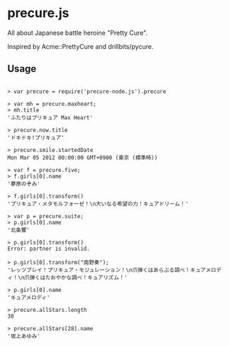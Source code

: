 precure.js
==========

All about Japanese battle heroine "Pretty Cure".

Inspired by Acme::PrettyCure and drillbits/pycure.

Usage
-----

~~~

> var precure = require('precure-node.js').precure

> var mh = precure.maxheart;
> mh.title
'ふたりはプリキュア Max Heart'

> precure.now.title
'ドキドキ!プリキュア'

> precure.smile.startedDate
Mon Mar 05 2012 00:00:00 GMT+0900 (東京 (標準時))

> var f = precure.five;
> f.girls[0].name
'夢原のぞみ'

> f.girls[0].transform()
'プリキュア・メタモルフォーゼ！\n大いなる希望の力！キュアドリーム！'

> var p = precure.suite;
> p.girls[0].name
'北条響'

> p.girls[0].transform()
Error: partner is invalid.

> p.girls[0].transform("南野奏");
'レッツプレイ！プリキュア・モジュレーション！\n爪弾くはあらぶる調べ！キュアメロディ！\n爪弾くはたおやかな調べ！キュアリズム！'

> p.girls[0].name
'キュアメロディ'

> precure.allStars.length
38

> precure.allStars[28].name
'坂上あゆみ'


~~~
